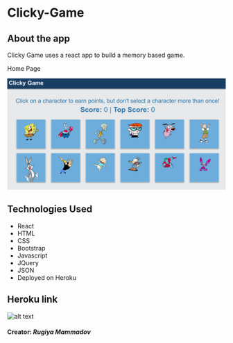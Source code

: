 # Clicky-Game

## About the app

Clicky Game uses a react app to build a memory based game.

Home Page

![alt text](image/img.png)


## Technologies Used

* React
* HTML
* CSS
* Bootstrap
* Javascript
* JQuery
* JSON
* Deployed on Heroku 

## Heroku link 

![alt text]()


 #### Creator: *Rugiya Mammadov*
